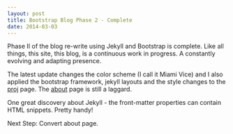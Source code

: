 ```yaml
---
layout: post
title: Bootstrap Blog Phase 2 - Complete
date: 2014-03-03
---
```


Phase II of the blog re-write using Jekyll and Bootstrap is complete.  Like all things, this site, this blog, is a continuous work in progress.  A constantly evolving and adapting presence.

The latest update changes the color scheme (I call it Miami Vice) and I also applied the bootstrap framework, jekyll layouts and the style changes to the [proj](project) page. The [about](about) page is still a laggard.

One great discovery about Jekyll - the front-matter properties can contain HTML snippets.  Pretty handy!

Next Step: Convert about page.